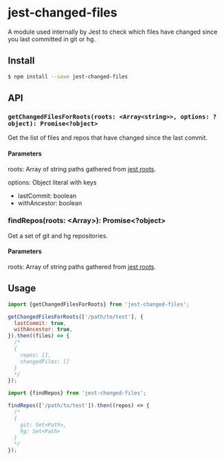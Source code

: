# jest-changed-files

A module used internally by Jest to check which files have changed since you
last committed in git or hg.

## Install

```sh
$ npm install --save jest-changed-files
```

## API

### `getChangedFilesForRoots(roots: <Array<string>>, options: ?object): Promise<?object>`

Get the list of files and repos that have changed since the last commit.

#### Parameters
roots: Array of string paths gathered from [jest roots](https://facebook.github.io/jest/docs/configuration.html#roots-array-string).

options: Object literal with keys
* lastCommit: boolean
* withAncestor: boolean

### findRepos(roots: <Array<string>>): Promise<?object>

Get a set of git and hg repositories.
#### Parameters
roots: Array of string paths gathered from [jest roots](https://facebook.github.io/jest/docs/configuration.html#roots-array-string).

## Usage

```javascript
import {getChangedFilesForRoots} from 'jest-changed-files';

getChangedFilesForRoots(['/path/to/test'], {
  lastCommit: true,
  withAncestor: true,
}).then((files) => {
  /*
  {
    repos: [],
    changedFiles: []
  }
  */
});
```

```javascript
import {findRepos} from 'jest-changed-files';

findRepos(['/path/to/test']).then((repos) => {
  /*
  {
    git: Set<Path>,
    hg: Set<Path>
  }
  */
});
```
